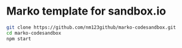 Marko template for sandbox.io
==================================

```bash
git clone https://github.com/nm123github/marko-codesandbox.git
cd marko-codesandbox
npm start
```
